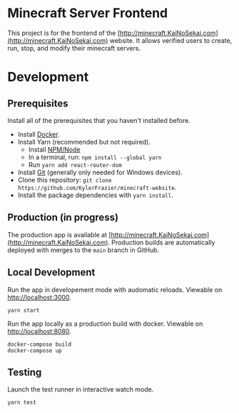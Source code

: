 # Minecraft Server Frontend

This project is for the frontend of the [http://minecraft.KaiNoSekai.com](http://minecraft.KaiNoSekai.com) website. It allows verified users to create, run, stop, and modify their minecraft servers. 

# Development

## Prerequisites
Install all of the prerequisites that you haven't installed before.
* Install [Docker](https://docs.docker.com/get-docker/).
* Install Yarn (recommended but not required).
  * Install [NPM/Node](https://nodejs.org/en/)
  * In a terminal, run: `npm install --global yarn`
  * Run `yarn add react-router-dom`
* Install [Git](https://gitforwindows.org/) (generally only needed for Windows devices).
* Clone this repository: `git clone https://github.com/KylerFrazier/minecraft-website`.
* Install the package dependencies with `yarn install`.

## Production (in progress)

The production app is available at [http://minecraft.KaiNoSekai.com](http://minecraft.KaiNoSekai.com). Production builds are automatically deployed with merges to the `main` branch in GitHub.

## Local Development

Run the app in developement mode with audomatic reloads. Viewable on [http://localhost:3000](http://localhost:3000).
```
yarn start
```

Run the app locally as a production build  with docker. Viewable on [http://localhost:8080](http://localhost:3000).

```
docker-compose build
docker-compose up
```

## Testing

Launch the test runner in interactive watch mode.
```
yarn test
```
